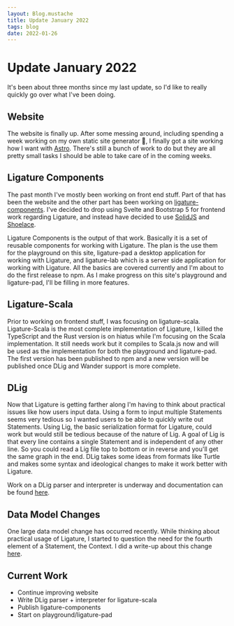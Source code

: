 ```yaml
---
layout: Blog.mustache
title: Update January 2022
tags: blog
date: 2022-01-26
---
```


# Update January 2022

It's been about three months since my last update, so I'd like to really quickly go over what I've been doing.

## Website

The website is finally up.
After some messing around, including spending a week working on my own static site generator 😬, I finally got a site working how I want with [Astro](https://astro.build).
There's still a bunch of work to do but they are all pretty small tasks I should be able to take care of in the coming weeks.

## Ligature Components

The past month I've mostly been working on front end stuff.
Part of that has been the website and the other part has been working on [ligature-components](https://github.com/almibe/ligature-components).
I've decided to drop using Svelte and Bootstrap 5 for frontend work regarding Ligature,
and instead have decided to use [SolidJS](http://solidjs.com/) and [Shoelace](https://shoelace.style/).

Ligature Components is the output of that work.
Basically it is a set of reusable components for working with Ligature.
The plan is the use them for the playground on this site, ligature-pad a desktop application for working with Ligature, and ligature-lab which is a server side application for working with Ligature.
All the basics are covered currently and I'm about to do the first release to npm.
As I make progress on this site's playground and ligature-pad, I'll be filling in more features.

## Ligature-Scala

Prior to working on frontend stuff, I was focusing on ligature-scala.
Ligature-Scala is the most complete implementation of Ligature, I killed the TypeScript and the Rust version is on hiatus while I'm focusing on the Scala implementation.
It still needs work but it compiles to Scala.js now and will be used as the implementation for both the playground and ligature-pad.
The first version has been published to npm and a new version will be published once DLig and Wander support is more complete.

## DLig

Now that Ligature is getting farther along I'm having to think about practical issues like how users input data.
Using a form to input multiple Statements seems very tedious so I wanted users to be able to quickly write out Statements.
Using Lig, the basic serialization format for Ligature, could work but would still be tedious because of the nature of Lig.
A goal of Lig is that every line contains a single Statement and is independent of any other line.
So you could read a Lig file top to bottom or in reverse and you'll get the same graph in the end.
DLig takes some ideas from formats like Turtle and makes some syntax and ideological changes to make it work better with Ligature.

Work on a DLig parser and interpreter is underway and documentation can be found [here](https://ligature.dev/documentation/dlig/).

## Data Model Changes

One large data model change has occurred recently.
While thinking about practical usage of Ligature, I started to question the need for the fourth element of a Statement, the Context.
I did a write-up about this change [here](https://github.com/almibe/ligature-documentation/blob/main/graveyard.md#having-a-fourth-context-element-in-statements).

## Current Work

 * Continue improving website
 * Write DLig parser + interpreter for ligature-scala
 * Publish ligature-components
 * Start on playground/ligature-pad

